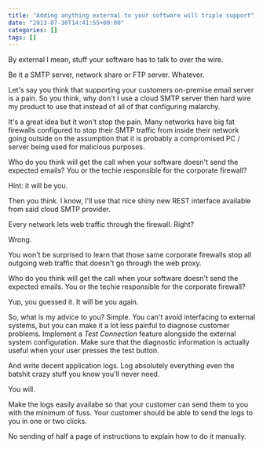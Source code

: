 ```yaml
---
title: "Adding anything external to your software will triple support"
date: "2013-07-30T14:41:55+00:00"
categories: []
tags: []
---
```


By external I mean, stuff your software has to talk to over the wire.

Be it a SMTP server, network share or FTP server. Whatever.

Let's say you think that supporting your customers on-premise email server is a pain. So you think, why don't I use a cloud SMTP server then hard wire my product to use that instead of all of that configuring malarchy.

It's a great idea but it won't stop the pain. Many networks have big fat firewalls configured to stop their SMTP traffic from inside their network going outside on the assumption that it is probably a compromised PC / server being used for malicious purposes.

Who do you think will get the call when your software doesn't send the expected emails? You or the techie responsible for the corporate firewall?

Hint: it will be you.

Then you think. I know, I'll use that nice shiny new REST interface available from said cloud SMTP provider.

Every network lets web traffic through the firewall. Right?

Wrong.

You won't be surprised to learn that those same corporate firewalls stop all outgoing web traffic that doesn't go through the web proxy.

Who do you think will get the call when your software doesn't send the expected emails. You or the techie responsible for the corporate firewall?

Yup, you guessed it. It will be you again.

So, what is my advice to you? Simple. You can't avoid interfacing to external systems, but you can make it a lot less painful to diagnose customer problems. Implement a <em>Test Connection</em> feature alongside the external system configuration. Make sure that the diagnostic information is actually useful when your user presses the test button.

And write decent application logs. Log absolutely everything even the batshit crazy stuff you know you'll never need.

You will.

Make the logs easily availabe so that your customer can send them to you with the minimum of fuss. Your customer should be able to send the logs to you in one or two clicks.

No sending of half a page of instructions to explain how to do it manually.
